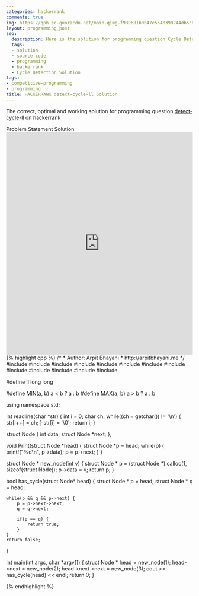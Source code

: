 ```yaml
---
categories: hackerrank
comments: true
img: https://qph.ec.quoracdn.net/main-qimg-f939681b0b47e5540398244db5c8966f?convert_to_webp=true
layout: programming_post
seo:
  description: Here is the solution for programming question Cycle Detection on hackerrank
  tags:
  - solution
  - source code
  - programming
  - hackerrank
  - Cycle Detection Solution
tags:
- competitive-programming
- programming
title: HACKERRANK detect-cycle-ll Solution
---
```

The correct, optimal and working solution for programming question [detect-cycle-ll](https://www.hackerrank.com/challenges/detect-whether-a-linked-list-contains-a-cycle) on hackerrank

<div class="ui secondary pointing large menu">
  <a class="grey item" data-tab="problem-statement">
    Problem Statement
  </a>
  <a class="active item grey" data-tab="solution">
    Solution
  </a>
</div>
<div class="ui bottom attached tab" data-tab="problem-statement">
    <iframe src="https://www.hackerrank.com/challenges/detect-whether-a-linked-list-contains-a-cycle" width="100%" height="600px" style="overflow: scroll; border: none;"></iframe>
</div>
<div class="ui bottom attached active tab" data-tab="solution">
{% highlight cpp %}
/*
 *  Author: Arpit Bhayani
 *  http://arpitbhayani.me
 */
#include <cmath>
#include <cstdio>
#include <cstdlib>
#include <climits>
#include <deque>
#include <iostream>
#include <list>
#include <limits>
#include <map>
#include <queue>
#include <set>
#include <stack>
#include <vector>

#define ll long long

#define MIN(a, b) a < b ? a : b
#define MAX(a, b) a > b ? a : b

using namespace std;

int readline(char *str) {
    int i = 0;
    char ch;
    while((ch = getchar()) != '\n') {
        str[i++] = ch;
    }
    str[i] = '\0';
    return i;
}

struct Node {
    int data;
    struct Node *next;
};

void Print(struct Node *head) {
    struct Node *p = head;
    while(p) {
        printf("%d\n", p->data);
        p = p->next;
    }
}

struct Node * new_node(int v) {
    struct Node * p = (struct Node *) calloc(1, sizeof(struct Node));
    p->data = v;
    return p;
}

bool has_cycle(struct Node* head) {
    struct Node * p = head;
    struct Node * q = head;

    while(p && q && p->next) {
        p = p->next->next;
        q = q->next;

        if(p == q) {
            return true;
        }
    }
    return false;
}

int main(int argc, char *argv[]) {
    struct Node * head = new_node(1);
    head->next = new_node(2);
    head->next->next = new_node(3);
    cout << has_cycle(head) << endl;
    return 0;
}

{% endhighlight %}
</div>
